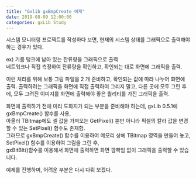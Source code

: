 ```yaml
---
title: "Gxlib gxBmpCreate 예제"
date: 2019-08-09 12:00:00
categories: gxLib Study
---
```


시스템 모니터링 프로젝트를 작성하다 보면, 현재의 시스템 상태를 그래픽으로 출력해야 하는 경우가 있다.   
  
  
ex) 기름 탱크에 남아 있는 잔류량을 그래픽으로 출력  
네트워크나 직접 측정하여 잔류량을 확인하고, 확인되는 대로 화면에 그래픽을 출력.
  
  
이런 처리를 위해 보통 그림 파일을 2 개 준비하고, 확인되는 값에 따라 나누어 화면에 출력.
출력하려는 그래픽을 화면에 직접 출력하여 그리지 말고, 다른 곳에 모두 그린 후에, 모두 그려진 이미지를 화면에 출력해야 좋은 퀄리티를 가진 그래픽을 출력.   

화면에 출력하기 전에 미리 도화지가 되는 부분을 준비해야 하는데, gxLib 0.5.1에 gxBmpCreate() 함수를 사용,  
아울러 TBitmap에도 셀 값을 가져오는 GetPixel() 뿐만 아니라 픽셀의 칼라 값을 변경할 수 있는 SetPixel() 함수도 존재함.   
그러므로 gxBmpCreate() 함수를 이용하여 메모리 상에 TBitmap 영역을 만들어 놓고, SetPixel() 함수를 이용하여 그림을 그린 후,  
gxBitBlt()함수를 이용해서 화면에 출력하면 화면 깜빡임 없이 그래픽을 출력할 수 있습니다.  

예제를 진행하며, 어려운 부분은 다시 다뤄 보겠다.

